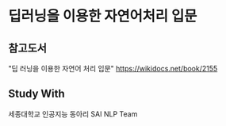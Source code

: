 # 딥러닝을 이용한 자연어처리 입문

## 참고도서

"딥 러닝을 이용한 자연어 처리 입문" <https://wikidocs.net/book/2155>

## Study With

세종대학교 인공지능 동아리 SAI NLP Team